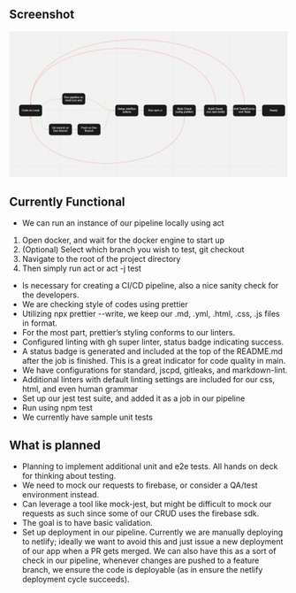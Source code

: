 ## Screenshot

![diagram](/admin/cipipeline/phase1.png)

## Currently Functional

- We can run an instance of our pipeline locally using act

1. Open docker, and wait for the docker engine to start up
2. (Optional) Select which branch you wish to test, git checkout <branch-name>
3. Navigate to the root of the project directory
4. Then simply run act or act -j test

- Is necessary for creating a CI/CD pipeline, also a nice sanity check for the developers.
- We are checking style of codes using prettier
- Utilizing npx prettier --write, we keep our .md, .yml, .html, .css, .js files in format.
- For the most part, prettier’s styling conforms to our linters.
- Configured linting with gh super linter, status badge indicating success.
- A status badge is generated and included at the top of the README.md after the job is finished. This is a great indicator for code quality in main.
- We have configurations for standard, jscpd, gitleaks, and markdown-lint.
- Additional linters with default linting settings are included for our css, html, and even human grammar
- Set up our jest test suite, and added it as a job in our pipeline
- Run using npm test
- We currently have sample unit tests

## What is planned

- Planning to implement additional unit and e2e tests. All hands on deck for thinking about testing.
- We need to mock our requests to firebase, or consider a QA/test environment instead.
- Can leverage a tool like mock-jest, but might be difficult to mock our requests as such since some of our CRUD uses the firebase sdk.
- The goal is to have basic validation.
- Set up deployment in our pipeline. Currently we are manually deploying to netlify; ideally we want to avoid this and just issue a new deployment of our app when a PR gets merged. We can also have this as a sort of check in our pipeline, whenever changes are pushed to a feature branch, we ensure the code is deployable (as in ensure the netlify deployment cycle succeeds).
